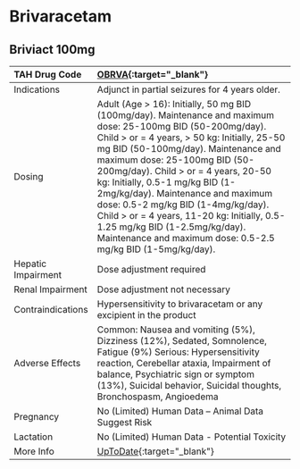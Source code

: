 # Brivaracetam

## Briviact 100mg

| TAH Drug Code      | [OBRVA](https://www.tahsda.org.tw/drugs/hissearch.php?drug_code=OBRVA){:target="_blank"}                                                                                                                                                                                                                                                                                                                                                                                                                                                  |
|:-------------------|:------------------------------------------------------------------------------------------------------------------------------------------------------------------------------------------------------------------------------------------------------------------------------------------------------------------------------------------------------------------------------------------------------------------------------------------------------------------------------------------------------------------------------------------|
| Indications        | Adjunct in partial seizures for 4 years older.                                                                                                                                                                                                                                                                                                                                                                                                                                                                                            |
| Dosing             | Adult (Age > 16): Initially, 50 mg BID (100mg/day). Maintenance and maximum dose: 25-100mg BID (50-200mg/day). Child > or = 4 years, > 50 kg: Initially, 25-50 mg BID (50-100mg/day). Maintenance and maximum dose: 25-100mg BID (50-200mg/day). Child > or = 4 years, 20-50 kg: Initially, 0.5-1 mg/kg BID (1-2mg/kg/day). Maintenance and maximum dose: 0.5-2 mg/kg BID (1-4mg/kg/day). Child > or = 4 years, 11-20 kg: Initially, 0.5-1.25 mg/kg BID (1-2.5mg/kg/day). Maintenance and maximum dose: 0.5-2.5 mg/kg BID (1-5mg/kg/day). |
| Hepatic Impairment | Dose adjustment required                                                                                                                                                                                                                                                                                                                                                                                                                                                                                                                  |
| Renal Impairment   | Dose adjustment not necessary                                                                                                                                                                                                                                                                                                                                                                                                                                                                                                             |
| Contraindications  | Hypersensitivity to brivaracetam or any excipient in the product                                                                                                                                                                                                                                                                                                                                                                                                                                                                          |
| Adverse Effects    | Common: Nausea and vomiting (5%), Dizziness (12%), Sedated, Somnolence, Fatigue (9%) Serious: Hypersensitivity reaction, Cerebellar ataxia, Impairment of balance, Psychiatric sign or symptom (13%), Suicidal behavior, Suicidal thoughts, Bronchospasm, Angioedema                                                                                                                                                                                                                                                                      |
| Pregnancy          | No (Limited) Human Data – Animal Data Suggest Risk                                                                                                                                                                                                                                                                                                                                                                                                                                                                                        |
| Lactation          | No (Limited) Human Data - Potential Toxicity                                                                                                                                                                                                                                                                                                                                                                                                                                                                                              |
| More Info          | [UpToDate](https://www.uptodate.com/contents/brivaracetam-drug-information){:target="_blank"}                                                                                                                                                                                                                                                                                                                                                                                                                                             |

